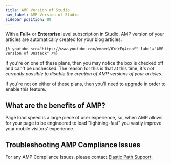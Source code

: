 ```yaml
---
title: AMP Version of Studio
nav_label: AMP Version of Studio
sidebar_position: 80
---
```


With a **Full+** or **Enterprise** level subscription in Studio, AMP version of your articles are automatically created for your blog articles.

    {% youtube src="https://www.youtube.com/embed/6YdcEq4ceaY" label="AMP Version of Unstack" /%}

If you're on one of these plans, then you may notice the box is checked off and can't be unchecked. The reason for this is that at this time, *it's not currently possible to disable the creation of AMP versions of your articles.*

If you're not on either of these plans, then you'll need to [upgrade](/docs/studio/Settings/account-management/Upgrading-your-Unstack-Account) in order to enable this feature.

## What are the benefits of AMP?

Page load speed is a large piece of user experience, so, when AMP allows for your page to be engineered to load "lightning-fast" you vastly improve your mobile visitors' experience.

## Troubleshooting AMP Compliance Issues

For any AMP Compliance Issues, please contact [Elastic Path Support](https://support.elasticpath.com/hc/en-us).
